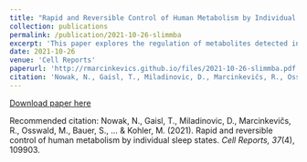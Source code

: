 ```yaml
---
title: "Rapid and Reversible Control of Human Metabolism by Individual Sleep States"
collection: publications
permalink: /publication/2021-10-26-slimmba
excerpt: 'This paper explores the regulation of metabolites detected in human breath by sleep states using neural-network-based inference techniques for Granger causality.'
date: 2021-10-26
venue: 'Cell Reports'
paperurl: 'http://rmarcinkevics.github.io/files/2021-10-26-slimmba.pdf'
citation: 'Nowak, N., Gaisl, T., Miladinovic, D., Marcinkevičs, R., Osswald, M., Bauer, S., ... & Kohler, M. (2021). Rapid and reversible control of human metabolism by individual sleep states. <i>Cell Reports, 37</i>(4), 109903.'
---
```


[Download paper here](http://rmarcinkevics.github.io/files/2021-10-26-slimmba.pdf)

Recommended citation: Nowak, N., Gaisl, T., Miladinovic, D., Marcinkevičs, R., Osswald, M., Bauer, S., ... & Kohler, M. (2021). Rapid and reversible control of human metabolism by individual sleep states. <i>Cell Reports, 37</i>(4), 109903.
